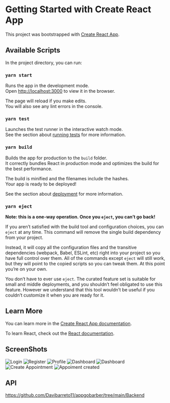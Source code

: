 # Getting Started with Create React App

This project was bootstrapped with [Create React App](https://github.com/facebook/create-react-app).

## Available Scripts

In the project directory, you can run:

### `yarn start`

Runs the app in the development mode.\
Open [http://localhost:3000](http://localhost:3000) to view it in the browser.

The page will reload if you make edits.\
You will also see any lint errors in the console.

### `yarn test`

Launches the test runner in the interactive watch mode.\
See the section about [running tests](https://facebook.github.io/create-react-app/docs/running-tests) for more information.

### `yarn build`

Builds the app for production to the `build` folder.\
It correctly bundles React in production mode and optimizes the build for the best performance.

The build is minified and the filenames include the hashes.\
Your app is ready to be deployed!

See the section about [deployment](https://facebook.github.io/create-react-app/docs/deployment) for more information.

### `yarn eject`

**Note: this is a one-way operation. Once you `eject`, you can’t go back!**

If you aren’t satisfied with the build tool and configuration choices, you can `eject` at any time. This command will remove the single build dependency from your project.

Instead, it will copy all the configuration files and the transitive dependencies (webpack, Babel, ESLint, etc) right into your project so you have full control over them. All of the commands except `eject` will still work, but they will point to the copied scripts so you can tweak them. At this point you’re on your own.

You don’t have to ever use `eject`. The curated feature set is suitable for small and middle deployments, and you shouldn’t feel obligated to use this feature. However we understand that this tool wouldn’t be useful if you couldn’t customize it when you are ready for it.

## Learn More

You can learn more in the [Create React App documentation](https://facebook.github.io/create-react-app/docs/getting-started).

To learn React, check out the [React documentation](https://reactjs.org/).

## ScreenShots

![Login](https://github.com/Davibarreto11/appgobarber/assets/102602408/840a9b5c-0566-4747-84bd-35e80c9962a5)
![Register](https://github.com/Davibarreto11/appgobarber/assets/102602408/13b1419d-fb62-4f6d-b8c1-9a2a359b01bd)
![Profile](https://github.com/Davibarreto11/appgobarber/assets/102602408/6146c785-a681-4152-b081-bbe9e6fd6b0f)
![Dashboard](https://github.com/Davibarreto11/appgobarber/assets/102602408/13a7522d-429f-4ade-884e-02e4abde43e2)
![Dashboard](https://github.com/Davibarreto11/appgobarber/assets/102602408/34b3dc71-6406-49f5-addb-d9986bcd9f9d)
![Create Appointment](https://github.com/Davibarreto11/appgobarber/assets/102602408/d16b819b-951e-4d47-bf99-e47abe67849c)
![Appoiment created](https://github.com/Davibarreto11/appgobarber/assets/102602408/52e3bb42-3268-408e-a8f7-d15c7552d8ba)


## API
https://github.com/Davibarreto11/appgobarber/tree/main/Backend
